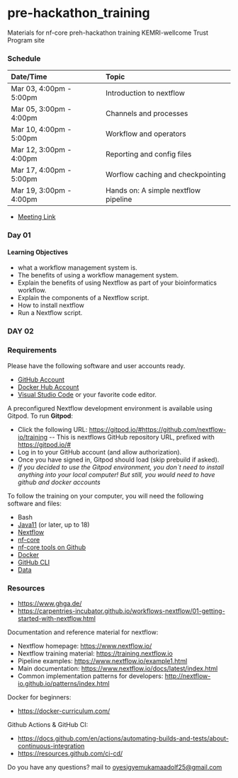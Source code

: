 # pre-hackathon_training
Materials for nf-core preh-hackathon training KEMRI-wellcome Trust Program site


### Schedule

|Date/Time|Topic|
|:---|:---|
|Mar 03, 4:00pm  - 5:00pm| Introduction to nextflow |
|Mar 05, 3:00pm  - 4:00pm| Channels and processes|
|Mar 10, 4:00pm  - 5:00pm| Workflow and operators |
|Mar 12, 3:00pm - 4:00pm| Reporting and config files|
|Mar 17, 4:00pm - 5:00pm| Worflow caching and checkpointing | 
|Mar 19, 3:00pm - 4:00pm| Hands on: A simple nextflow pipeline |

- [Meeting Link](https://teams.microsoft.com/l/meetup-join/19%3ameeting_ZDExYjM2ZjctNDZjZC00OTllLTliOWEtNjg3N2I0MDc4ZTBk%40thread.v2/0?context=%7b%22Tid%22%3a%22a5c0a820-c887-4727-ac66-403237d8c389%22%2c%22Oid%22%3a%220dc066b2-a745-4e0a-815c-ef76758bfc18%22%7d)
### Day 01
#### Learning Objectives
- what a workflow management system is.
- The benefits of using a workflow management system.
- Explain the benefits of using Nextflow as part of your bioinformatics workflow.
- Explain the components of a Nextflow script.
- How to install nextflow
- Run a Nextflow script.

### DAY 02






### Requirements
Please have the following software and user accounts ready.
- [GitHub Account](https://github.com/)
- [Docker Hub Account](https://hub.docker.com/signup)
- [Visual Studio Code](https://code.visualstudio.com/) or your favorite code editor. 

A preconfigured Nextflow development environment is available using Gitpod. To run **Gitpod**:

- Click the following URL: https://gitpod.io/#https://github.com/nextflow-io/training
  -- This is nextflows GitHub repository URL, prefixed with https://gitpod.io/#
- Log in to your GitHub account (and allow authorization).
- Once you have signed in, Gitpod should load (skip prebuild if asked).
- _If you decided to use the Gitpod environment, you don`t need to install anything into your local computer! But still, you would need to have github and docker accounts_

To follow the training on your computer, you will need the following software and files:
- Bash
- [Java11](https://www.oracle.com/java/technologies/downloads/) (or later, up to 18)
- [Nextflow](https://www.nextflow.io/docs/latest/getstarted.html#installation)
- [nf-core](https://nf-co.re/)
- [nf-core tools on Github](https://github.com/nf-core/tools)
- [Docker](https://www.oracle.com/java/technologies/downloads/)
- [GitHub CLI](https://cli.github.com/)
- [Data](https://github.com/adolfmukama/pre-hackathon_training/tree/main/data) 


### Resources


- https://www.ghga.de/
- https://carpentries-incubator.github.io/workflows-nextflow/01-getting-started-with-nextflow.html

Documentation and reference material for nextflow:
- Nextflow homepage: https://www.nextflow.io/
- Nextflow training material: https://training.nextflow.io
- Pipeline examples: https://www.nextflow.io/example1.html
- Main documentation: https://www.nextflow.io/docs/latest/index.html
- Common implementation patterns for developers: http://nextflow-io.github.io/patterns/index.html

Docker for beginners:
- https://docker-curriculum.com/
  
Github Actions & GitHub CI:
- https://docs.github.com/en/actions/automating-builds-and-tests/about-continuous-integration
- https://resources.github.com/ci-cd/


Do you have any questions? mail to oyesigyemukamaadolf25@gmail.com
